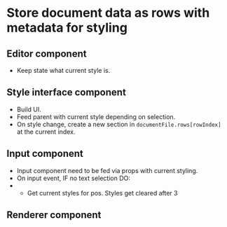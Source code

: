 # Store document data as rows with metadata for styling

## Editor component
- Keep state what current style is.

## Style interface component
- Build UI.
- Feed parent with current style depending on selection.
- On style change, create a new section in `documentFile.rows[rowIndex]` at the current index.

## Input component
- Input component need to be fed via props with current styling.
- On input event, IF no text selection DO:
- * Get current styles for pos. Styles get cleared after 3

## Renderer component
